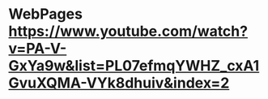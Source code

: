 # WebPages https://www.youtube.com/watch?v=PA-V-GxYa9w&list=PL07efmqYWHZ_cxA1GvuXQMA-VYk8dhuiv&index=2